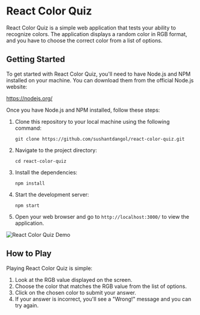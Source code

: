 # React Color Quiz

React Color Quiz is a simple web application that tests your ability to recognize colors. The application displays a random color in RGB format, and you have to choose the correct color from a list of options.

## Getting Started

To get started with React Color Quiz, you'll need to have Node.js and NPM installed on your machine. You can download them from the official Node.js website:

https://nodejs.org/

Once you have Node.js and NPM installed, follow these steps:

1. Clone this repository to your local machine using the following command:

   ```
   git clone https://github.com/sushantdangol/react-color-quiz.git
   ```

2. Navigate to the project directory:

   ```
   cd react-color-quiz
   ```

3. Install the dependencies:

   ```
   npm install
   ```

4. Start the development server:

   ```
   npm start
   ```

5. Open your web browser and go to `http://localhost:3000/` to view the application.

![React Color Quiz Demo](https://imgur.com/fqSz2Wy)

## How to Play

Playing React Color Quiz is simple:

1. Look at the RGB value displayed on the screen.
2. Choose the color that matches the RGB value from the list of options.
3. Click on the chosen color to submit your answer.
4. If your answer is incorrect, you'll see a "Wrong!" message and you can try again.
